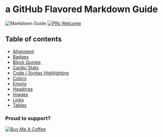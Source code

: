 # a GitHub Flavored Markdown Guide

![Markdown Guide](https://img.shields.io/badge/markdown-guide-green.svg)
[![PRs Welcome](https://img.shields.io/badge/PRs-welcome-30bced.svg)](https://github.com/hi-matbub/markdown-guide/issues)

## Table of contents

- [Alignment](/lib/alignment.md)
- [Badges](/lib/badges.md)
- [Block Quotes](/lib/blockquotes.md)
- [Cards/ Stats](/lib/cards.md)
- [Code / Syntax Highlighting](/lib/code-syntax.md)
- [Colors](/lib/colors.md)
- [Emojis](/lib/emojis.md)
- [Headings](/lib/headings.md)
- [Images](/lib/images.md)
- [Links](/lib/links.md)
- [Tables](/lib/tables.md)

### Proud to support?

<a href="https://www.buymeacoffee.com/himatbub" target="_blank"><img src="https://www.buymeacoffee.com/assets/img/custom_images/orange_img.png" alt="Buy Me A Coffee" style="height: auto !important;width: auto !important;" ></a>

